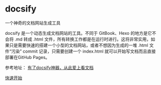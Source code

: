 # docsify
一个神奇的文档网站生成工具

docsify 是一个动态生成文档网站的工具。不同于 GitBook、Hexo 的地方是它不会将 .md 转成 .html 文件，所有转换工作都是在运行时进行。这将非常实用，如果只是需要快速的搭建一个小型的文档网站，或者不想因为生成的一堆 .html 文件“污染” commit 记录，只需要创建一个 index.html 就可以开始写文档而且直接部署在GitHub Pages。


参考地址：
[有了docsify神器，从此爱上看文档](https://www.jianshu.com/p/4883e95aa903)

[快速开始](https://docsify.js.org/#/zh-cn/)

